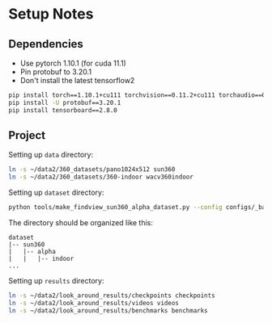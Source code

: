 # Setup Notes

## Dependencies

- Use pytorch 1.10.1 (for cuda 11.1)
- Pin protobuf to 3.20.1
- Don't install the latest tensorflow2


```Bash
pip install torch==1.10.1+cu111 torchvision==0.11.2+cu111 torchaudio==0.10.1 -f https://download.pytorch.org/whl/cu111/torch_stable.html
pip install -U protobuf==3.20.1
pip install tensorboard==2.8.0
```


## Project

Setting up `data` directory:

```Bash
ln -s ~/data2/360_datasets/pano1024x512 sun360
ln -s ~/data2/360_datasets/360-indoor wacv360indoor
```

Setting up `dataset` directory:

```Bash
python tools/make_findview_sun360_alpha_dataset.py --config configs/_base_/datasets/sun360_alpha_indoor.py
```

The directory should be organized like this:

```
dataset
|-- sun360
|   |-- alpha
|   |   |-- indoor
...
```

Setting up `results` directory:

```Bash
ln -s ~/data2/look_around_results/checkpoints checkpoints
ln -s ~/data2/look_around_results/videos videos
ln -s ~/data2/look_around_results/benchmarks benchmarks
```
